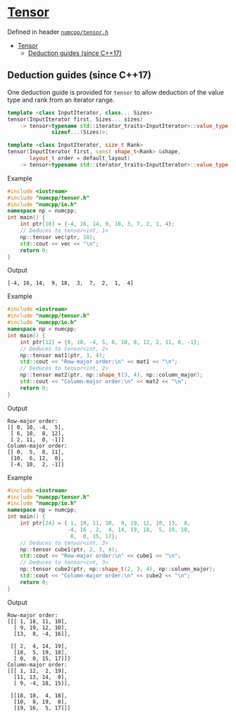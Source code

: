 # [Tensor](readme.md)

Defined in header [`numcpp/tensor.h`](/include/numcpp/tensor.h)

- [Tensor](#tensor)
  - [Deduction guides (since C++17)](#deduction-guides-since-c17)

## Deduction guides (since C++17)

One deduction guide is provided for `tensor` to allow deduction of the value type and rank from an iterator range.
```cpp
template <class InputIterator, class... Sizes>
tensor(InputIterator first, Sizes... sizes)
    -> tensor<typename std::iterator_traits<InputIterator>::value_type,
              sizeof...(Sizes)>;

template <class InputIterator, size_t Rank>
tensor(InputIterator first, const shape_t<Rank> &shape,
       layout_t order = default_layout)
    -> tensor<typename std::iterator_traits<InputIterator>::value_type, Rank>;
```

Example

```cpp
#include <iostream>
#include "numcpp/tensor.h"
#include "numcpp/io.h"
namespace np = numcpp;
int main() {
    int ptr[10] = {-4, 16, 14, 9, 18, 3, 7, 2, 1, 4};
    // Deduces to tensor<int, 1>
    np::tensor vec(ptr, 10);
    std::cout << vec << "\n";
    return 0;
}
```

Output

```
[-4, 16, 14,  9, 18,  3,  7,  2,  1,  4]
```

Example

```cpp
#include <iostream>
#include "numcpp/tensor.h"
#include "numcpp/io.h"
namespace np = numcpp;
int main() {
    int ptr[12] = {0, 10, -4, 5, 6, 10, 8, 12, 2, 11, 0, -1};
    // Deduces to tensor<int, 2>
    np::tensor mat1(ptr, 3, 4);
    std::cout << "Row-major order:\n" << mat1 << "\n";
    // Deduces to tensor<int, 2>
    np::tensor mat2(ptr, np::shape_t(3, 4), np::column_major);
    std::cout << "Column-major order:\n" << mat2 << "\n";
    return 0;
}
```

Output

```
Row-major order:
[[ 0, 10, -4,  5],
 [ 6, 10,  8, 12],
 [ 2, 11,  0, -1]]
Column-major order:
[[ 0,  5,  8, 11],
 [10,  6, 12,  0],
 [-4, 10,  2, -1]]
```

Example

```cpp
#include <iostream>
#include "numcpp/tensor.h"
#include "numcpp/io.h"
namespace np = numcpp;
int main() {
    int ptr[24] = { 1, 18, 11, 10,  9, 19, 12, 10, 13,  8,
                   -4, 16 , 2,  4, 14, 19, 18,  5, 19, 18,
                    0,  0, 15, 17};
    // Deduces to tensor<int, 3>
    np::tensor cube1(ptr, 2, 3, 4);
    std::cout << "Row-major order:\n" << cube1 << "\n";
    // Deduces to tensor<int, 3>
    np::tensor cube2(ptr, np::shape_t(2, 3, 4), np::column_major);
    std::cout << "Column-major order:\n" << cube2 << "\n";
    return 0;
}
```

Output

```
Row-major order:
[[[ 1, 18, 11, 10],
  [ 9, 19, 12, 10],
  [13,  8, -4, 16]],

 [[ 2,  4, 14, 19],
  [18,  5, 19, 18],
  [ 0,  0, 15, 17]]]
Column-major order:
[[[ 1, 12,  2, 19],
  [11, 13, 14,  0],
  [ 9, -4, 18, 15]],

 [[18, 10,  4, 18],
  [10,  8, 19,  0],
  [19, 16,  5, 17]]]
```
